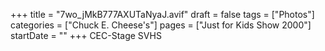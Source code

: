 +++
title = "7wo_jMkB777AXUTaNyaJ.avif"
draft = false
tags = ["Photos"]
categories = ["Chuck E. Cheese's"]
pages = ["Just for Kids Show 2000"]
startDate = ""
+++
CEC-Stage SVHS

